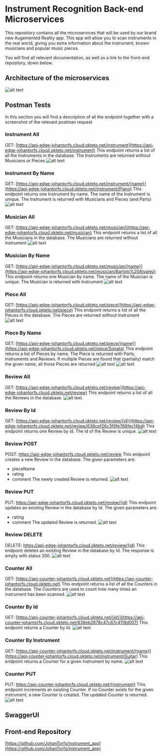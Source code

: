 # Instrument Recognition Back-end Microservices
This repository contains all the microservices that will be used by our brand new Augemented Reality app. This app will allow you to scan instruments in the real world, giving you extra information about the instrument, known musicians and popular music pieces.

You will find all relevant documentation, as well as a link to the front-end repository, down below.

## Architecture of the microservices
![alt text](https://github.com/JohanTorfs/instrument_edge_api/raw/main/images/MicroserviceArchitecture.png "Microservice Architecture")

## Postman Tests
In this section you will find a description of all the endpoint together with a screenshot of the relevant postman request

### Instrument All
GET: [https://api-edge-johantorfs.cloud.okteto.net/instrument](https://api-edge-johantorfs.cloud.okteto.net/instrument)
This endpoint returns a list of all the Instruments in the database. The Instruments are returned without Musicians or Pieces
![alt text](https://github.com/JohanTorfs/instrument_edge_api/raw/main/images/InstrumentAll.png "Postman Instrument All")

### Instrument By Name
GET: [https://api-edge-johantorfs.cloud.okteto.net/instrument/{name}](https://api-edge-johantorfs.cloud.okteto.net/instrument/Piano)
This endpoint returns one Instrument by name. The name of the Instrument is unique. The Instrument is returned with Musicians and Pieces (and Parts)
![alt text](https://github.com/JohanTorfs/instrument_edge_api/raw/main/images/InstrumentByName.png "Postman Instrument By Name")

### Musician All
GET: [https://api-edge-johantorfs.cloud.okteto.net/musician](https://api-edge-johantorfs.cloud.okteto.net/musician)
This endpoint returns a list of all the Musicians in the database. The Musicians are returned without Instrument
![alt text](https://github.com/JohanTorfs/instrument_edge_api/raw/main/images/MusicianAll.png "Postman Musician All")

### Musician By Name
GET: [https://api-edge-johantorfs.cloud.okteto.net/musician/{name}](https://api-edge-johantorfs.cloud.okteto.net/musician/Bartolo%20Alvarez)
This endpoint returns one Musician by name. The name of the Musician is unique. The Musician is returned with Instrument
![alt text](https://github.com/JohanTorfs/instrument_edge_api/raw/main/images/MusicianByName.png "Postman Musician By Name")

### Piece All
GET: [https://api-edge-johantorfs.cloud.okteto.net/piece](https://api-edge-johantorfs.cloud.okteto.net/piece)
This endpoint returns a list of all the Pieces in the database. The Pieces are returned without Instrument
![alt text](https://github.com/JohanTorfs/instrument_edge_api/raw/main/images/PieceAll.png "Postman Piece All")

### Piece By Name
GET: [https://api-edge-johantorfs.cloud.okteto.net/piece/{name}](https://api-edge-johantorfs.cloud.okteto.net/piece/Sonata)
This endpoint returns a list of Pieces by name. The Piece is returned with Parts, Instruments and Reviews. If multiple Pieces are found that (partially) match the given name, all those Pieces are returned
![alt text](https://github.com/JohanTorfs/instrument_edge_api/raw/main/images/PieceByName.png "Postman Piece By Name")
![alt text](https://github.com/JohanTorfs/instrument_edge_api/raw/main/images/PieceByNameMultiple.png "Postman Piece By Name Multiple")

### Review All
GET: [https://api-edge-johantorfs.cloud.okteto.net/review](https://api-edge-johantorfs.cloud.okteto.net/review)
This endpoint returns a list of all the Reviews in the database.
![alt text](https://github.com/JohanTorfs/instrument_edge_api/raw/main/images/ReviewAll.png "Postman Review All")

### Review By Id
GET: [https://api-edge-johantorfs.cloud.okteto.net/review/{id}](https://api-edge-johantorfs.cloud.okteto.net/review/636cef26c3f6fe766fec14bd)
This endpoint returns one Review by id. The id of the Review is unique.
![alt text](https://github.com/JohanTorfs/instrument_edge_api/raw/main/images/ReviewById.png "Postman Review By Id")

### Review POST
POST: https://api-edge-johantorfs.cloud.okteto.net/review
This endpoint creates a new Review in the database. The given parameters are:
- pieceName
- rating
- comment
The newly created Review is returned.
![alt text](https://github.com/JohanTorfs/instrument_edge_api/raw/main/images/ReviewPOST.png "Postman Review POST")

### Review PUT
PUT: https://api-edge-johantorfs.cloud.okteto.net/review/{id}
This endpoint updates an existing Review in the database by Id. The given parameters are:
- rating
- comment
The updated Review is returned.
![alt text](https://github.com/JohanTorfs/instrument_edge_api/raw/main/images/ReviewPUT.png "Postman Review PUT")

### Review DELETE
DELETE: https://api-edge-johantorfs.cloud.okteto.net/review/{id}
This endpoint deletes an existing Review in the database by Id.
The response is empty with status 200.
![alt text](https://github.com/JohanTorfs/instrument_edge_api/raw/main/images/ReviewDELETE.png "Postman Review DELETE")

### Counter All
GET: [https://api-counter-johantorfs.cloud.okteto.net](https://api-counter-johantorfs.cloud.okteto.net)
This endpoint returns a list of all the Counters in the database. The Counters are used to count how many times an instrument has been scanned.
![alt text](https://github.com/JohanTorfs/instrument_counter_api/raw/main/images/CounterAll.png "Postman Counter All")

### Counter By Id
GET: [https://api-counter-johantorfs.cloud.okteto.net/{id}](https://api-counter-johantorfs.cloud.okteto.net/636eb2878c47c67c4119d007)
This endpoint returns a Counter by Id.
![alt text](https://github.com/JohanTorfs/instrument_counter_api/raw/main/images/CounterById.png "Postman Counter By Id")

### Counter By Instrument
GET: [https://api-counter-johantorfs.cloud.okteto.net/instrument/{name}](https://api-counter-johantorfs.cloud.okteto.net/instrument/Guitar)
This endpoint returns a Counter for a given Instrument by name.
![alt text](https://github.com/JohanTorfs/instrument_counter_api/raw/main/images/CounterByInstrument.png "Postman Counter By Instrument")

### Counter PUT
PUT: https://api-counter-johantorfs.cloud.okteto.net/{instrument}
This endpoint increments an existing Counter. If no Counter exists for the given instrument, a new Counter is created.
The updated Counter is returned.
![alt text](https://github.com/JohanTorfs/instrument_counter_api/raw/main/images/CounterPUT.png "Postman Counter PUT")

## SwaggerUI


## Front-end Repository
[https://github.com/JohanTorfs/instrument_app](https://github.com/JohanTorfs/instrument_app)